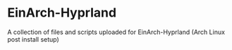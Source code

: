 # EinArch-Hyprland
A collection of files and scripts uploaded for EinArch-Hyprland (Arch Linux post install setup)
